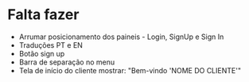 # Falta fazer


- Arrumar posicionamento dos paineis - Login, SignUp e Sign In
- Traduções PT e EN
- Botão sign up
- Barra de separação no menu
- Tela de início do cliente mostrar: "Bem-vindo 'NOME DO CLIENTE'"